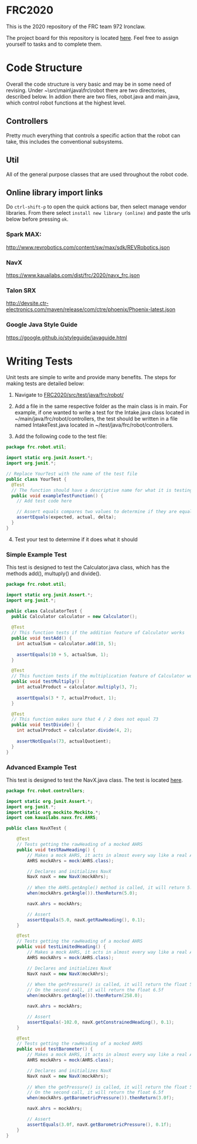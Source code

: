# FRC2020

This is the 2020 repository of the FRC team 972 Ironclaw.

The project board for this repository is located [here](https://github.com/iron-claw-972/FRC2020/projects/1). Feel free to assign yourself to tasks and to complete them.

# Code Structure

Overall the code structure is very basic and may be in some need of revising. Under ~\src\main\java\frc\robot there are two directories, described below. In addion there are two files, robot.java and main.java, which control robot functions at the highest level.

## Controllers

Pretty much everything that controls a specific action that the robot can take, this includes the conventional subsystems.

## Util

All of the general purpose classes that are used throughout the robot code.

## Online library import links

Do `ctrl-shift-p` to open the quick actions bar, then select manage vendor libraries. From there select `install new library (online)` and paste the urls below before pressing `ok`.

### Spark MAX:

http://www.revrobotics.com/content/sw/max/sdk/REVRobotics.json

### NavX

https://www.kauailabs.com/dist/frc/2020/navx_frc.json

### Talon SRX

http://devsite.ctr-electronics.com/maven/release/com/ctre/phoenix/Phoenix-latest.json

### Google Java Style Guide
https://google.github.io/styleguide/javaguide.html

# Writing Tests

Unit tests are simple to write and provide many benefits. The steps for making tests are detailed below:

1. Navigate to [FRC2020/src/test/java/frc/robot/](https://github.com/iron-claw-972/FRC2020/tree/master/src/test/java/frc/robot)

2. Add a file in the same respective folder as the main class is in main. For example, if one wanted to write a test for the Intake.java class located in ~/main/java/frc/robot/controllers, the test should be written in a file named IntakeTest.java located in ~/test/java/frc/robot/controllers.

3. Add the following code to the test file:

``` java
package frc.robot.util;

import static org.junit.Assert.*;
import org.junit.*;

// Replace YourTest with the name of the test file
public class YourTest {
  @Test
  // The function should have a descriptive name for what it is testing.
  public void exampleTestFunction() { 
    // Add test code here

    // Assert equals compares two values to determine if they are equal, if they are the test is PASSED
    assertEquals(expected, actual, delta);
  }
}
```

4. Test your test to determine if it does what it should

### Simple Example Test

This test is designed to test the Calculator.java class, which has the methods add(), multuply() and divide().

``` java
package frc.robot.util;

import static org.junit.Assert.*;
import org.junit.*;

public class CalculatorTest {
  public Calculator calculator = new Calculator();
  
  @Test
  // This function tests if the addition feature of Calculator works
  public void testAdd() { 
    int actualSum = calculator.add(10, 5);
    
    assertEquals(10 + 5, actualSum, 1);
  }

  @Test
  // This function tests if the multiplication feature of Calculator works
  public void testMultiply() { 
    int actualProduct = calculator.multiply(3, 7);
    
    assertEquals(3 * 7, actualProduct, 1);
  }

  @Test
  // This function makes sure that 4 / 2 does not equal 73
  public void testDivide() { 
    int actualProduct = calculator.divide(4, 2);
    
    assertNotEquals(73, actualQuotient);
  }
}
```

### Advanced Example Test

This test is designed to test the NavX.java class. The test is located [here](https://github.com/iron-claw-972/FRC2020/blob/master/src/test/java/frc/robot/controllers/NavXTest.java).

``` java
package frc.robot.controllers;

import static org.junit.Assert.*;
import org.junit.*;
import static org.mockito.Mockito.*;
import com.kauailabs.navx.frc.AHRS;

public class NavXTest {

    @Test
    // Tests getting the rawHeading of a mocked AHRS
    public void testRawHeading() {
        // Makes a mock AHRS, it acts in almost every way like a real AHRS
        AHRS mockAhrs = mock(AHRS.class);

        // Declares and initializes NavX
        NavX navX = new NavX(mockAhrs);
        
        // When the AHRS.getAngle() method is called, it will return 5.0
        when(mockAhrs.getAngle()).thenReturn(5.0);

        navX.ahrs = mockAhrs;

        // Assert
        assertEquals(5.0, navX.getRawHeading(), 0.1);
    }

    @Test
    // Tests getting the rawHeading of a mocked AHRS
    public void testLimitedHeading() {
        // Makes a mock AHRS, it acts in almost every way like a real AHRS
        AHRS mockAhrs = mock(AHRS.class);

        // Declares and initializes NavX
        NavX navX = new NavX(mockAhrs);
        
        // When the getPressure() is called, it will return the float 5.0f
        // On the second call, it will return the float 6.5f
        when(mockAhrs.getAngle()).thenReturn(258.0);

        navX.ahrs = mockAhrs;

        // Assert
        assertEquals(-102.0, navX.getConstrainedHeading(), 0.1);
    }

    @Test
    // Tests getting the rawHeading of a mocked AHRS
    public void testBarometer() {
        // Makes a mock AHRS, it acts in almost every way like a real AHRS
        AHRS mockAhrs = mock(AHRS.class);

        // Declares and initializes NavX
        NavX navX = new NavX(mockAhrs);
        
        // When the getPressure() is called, it will return the float 5.0f
        // On the second call, it will return the float 6.5f
        when(mockAhrs.getBarometricPressure()).thenReturn(3.0f);

        navX.ahrs = mockAhrs;

        // Assert
        assertEquals(3.0f, navX.getBarometricPressure(), 0.1f);
    }
}
```